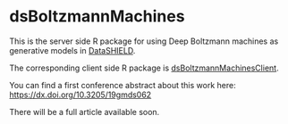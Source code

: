 # dsBoltzmannMachines

This is the server side R package for using Deep Boltzmann machines as generative models in [DataSHIELD](https://github.com/datashield).

The corresponding client side R package is [dsBoltzmannMachinesClient](https://github.com/stefan-m-lenz/dsBoltzmannMachinesClient).

You can find a first conference abstract about this work here:
https://dx.doi.org/10.3205/19gmds062

There will be a full article available soon.
